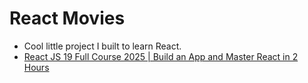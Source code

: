 # React Movies
- Cool little project I built to learn React.
- [React JS 19 Full Course 2025 | Build an App and Master React in 2 Hours](https://www.youtube.com/watch?v=dCLhUialKPQ&t=5s)
